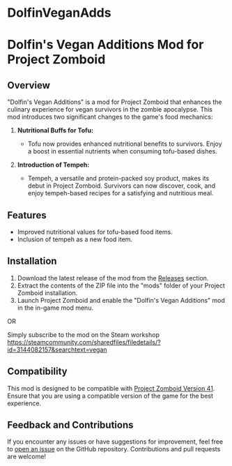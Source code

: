 # DolfinVeganAdds

# Dolfin's Vegan Additions Mod for Project Zomboid

## Overview

"Dolfin's Vegan Additions" is a mod for Project Zomboid that enhances the culinary experience for vegan survivors in the zombie apocalypse. This mod introduces two significant changes to the game's food mechanics:

1.  **Nutritional Buffs for Tofu:**

    - Tofu now provides enhanced nutritional benefits to survivors. Enjoy a boost in essential nutrients when consuming tofu-based dishes.

2.  **Introduction of Tempeh:**

    - Tempeh, a versatile and protein-packed soy product, makes its debut in Project Zomboid. Survivors can now discover, cook, and enjoy tempeh-based recipes for a satisfying and nutritious meal.

## Features

- Improved nutritional values for tofu-based food items.
- Inclusion of tempeh as a new food item.

## Installation

1.  Download the latest release of the mod from the [Releases](#) section.
2.  Extract the contents of the ZIP file into the "mods" folder of your Project Zomboid installation.
3.  Launch Project Zomboid and enable the "Dolfin's Vegan Additions" mod in the in-game mod menu.

OR

Simply subscribe to the mod on the Steam workshop
https://steamcommunity.com/sharedfiles/filedetails/?id=3144082157&searchtext=vegan

## Compatibility

This mod is designed to be compatible with [Project Zomboid Version 41](#). Ensure that you are using a compatible version of the game for the best experience.

## Feedback and Contributions

If you encounter any issues or have suggestions for improvement, feel free to [open an issue](#) on the GitHub repository. Contributions and pull requests are welcome!

